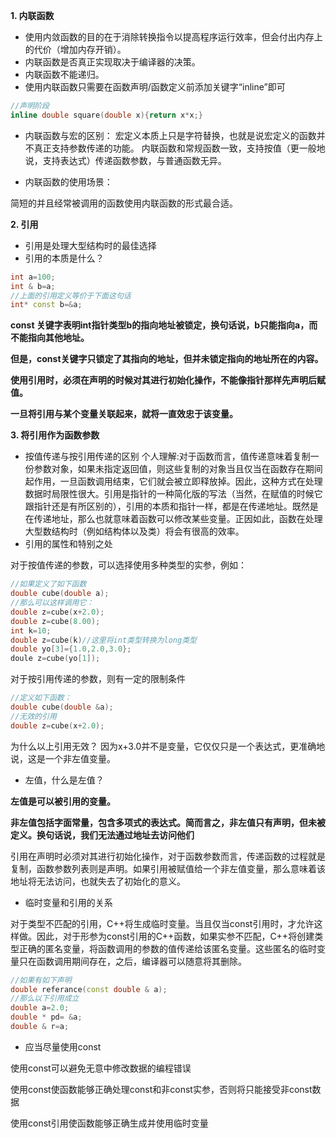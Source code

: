 **1. 内联函数**

- 使用内敛函数的目的在于消除转换指令以提高程序运行效率，但会付出内存上的代价（增加内存开销）。
- 内联函数是否真正实现取决于编译器的决策。
- 内联函数不能递归。
- 使用内联函数只需要在函数声明/函数定义前添加关键字“inline”即可
```c++
//声明阶段
inline double square(double x){return x*x;}
```

- 内联函数与宏的区别：
宏定义本质上只是字符替换，也就是说宏定义的函数并不真正支持参数传递的功能。
内联函数和常规函数一致，支持按值（更一般地说，支持表达式）传递函数参数，与普通函数无异。

- 内联函数的使用场景：

简短的并且经常被调用的函数使用内联函数的形式最合适。

**2. 引用**
- 引用是处理大型结构时的最佳选择
- 引用的本质是什么？
```C++
int a=100;
int & b=a;
//上面的引用定义等价于下面这句话
int* const b=&a;
```
**const 关键字表明int指针类型b的指向地址被锁定，换句话说，b只能指向a，而不能指向其他地址。**

**但是，const关键字只锁定了其指向的地址，但并未锁定指向的地址所在的内容。**

**使用引用时，必须在声明的时候对其进行初始化操作，不能像指针那样先声明后赋值。**

**一旦将引用与某个变量关联起来，就将一直效忠于该变量。**


**3. 将引用作为函数参数**
- 按值传递与按引用传递的区别
个人理解:对于函数而言，值传递意味着复制一份参数对象，如果未指定返回值，则这些复制的对象当且仅当在函数存在期间起作用，一旦函数调用结束，它们就会被立即释放掉。因此，这种方式在处理数据时局限性很大。引用是指针的一种简化版的写法（当然，在赋值的时候它跟指针还是有所区别的），引用的本质和指针一样，都是在传递地址。既然是在传递地址，那么也就意味着函数可以修改某些变量。正因如此，函数在处理大型数结构时（例如结构体以及类）将会有很高的效率。
- 引用的属性和特别之处

对于按值传递的参数，可以选择使用多种类型的实参，例如：
```C++
//如果定义了如下函数
double cube(double a);
//那么可以这样调用它：
double z=cube(x+2.0);
double z=cube(8.00);
int k=10;
double z=cube(k)//这里将int类型转换为long类型
double yo[3]={1.0,2.0,3.0};
doule z=cube(yo[1]);
```

对于按引用传递的参数，则有一定的限制条件

```C++
//定义如下函数：
double cube(double &a);
//无效的引用
double z=cube(x+2.0);
```
为什么以上引用无效？  因为x+3.0并不是变量，它仅仅只是一个表达式，更准确地说，这是一个非左值变量。

- 左值，什么是左值？

**左值是可以被引用的变量。**

**非左值包括字面常量，包含多项式的表达式。简而言之，非左值只有声明，但未被定义。换句话说，我们无法通过地址去访问他们**

引用在声明时必须对其进行初始化操作，对于函数参数而言，传递函数的过程就是复制，函数参数列表则是声明。如果引用被赋值给一个非左值变量，那么意味着该地址将无法访问，也就失去了初始化的意义。

- 临时变量和引用的关系

对于类型不匹配的引用，C++将生成临时变量。当且仅当const引用时，才允许这样做。因此，对于形参为const引用的C++函数，如果实参不匹配，C++将创建类型正确的匿名变量，将函数调用的参数的值传递给该匿名变量。这些匿名的临时变量只在函数调用期间存在，之后，编译器可以随意将其删除。

```C++
//如果有如下声明
double referance(const double & a);
//那么以下引用成立
double a=2.0;
double * pd= &a;
double & r=a;

```

- 应当尽量使用const


使用const可以避免无意中修改数据的编程错误

使用const使函数能够正确处理const和非const实参，否则将只能接受非const数据

使用const引用使函数能够正确生成并使用临时变量





